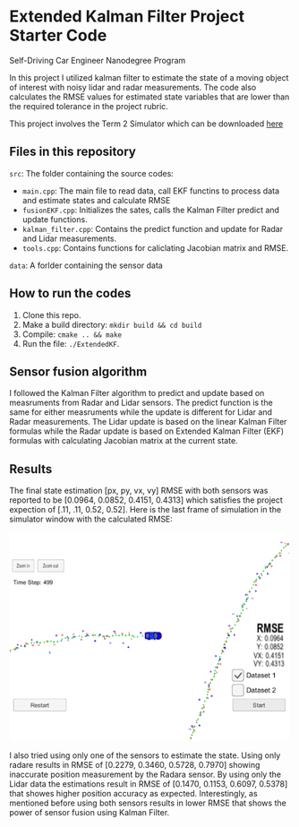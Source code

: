 # Extended Kalman Filter Project Starter Code
Self-Driving Car Engineer Nanodegree Program

In this project I utilized kalman filter to estimate the state of a moving object of interest with noisy lidar and radar measurements. The code also calculates the RMSE values for estimated state variables that are lower than the required tolerance in the project rubric. 

This project involves the Term 2 Simulator which can be downloaded [here](https://github.com/udacity/self-driving-car-sim/releases)

## Files in this repository

`src`: The folder containing the source codes:
* `main.cpp`: The main file to read data, call EKF functins to process data and estimate states and calculate RMSE
* `fusionEKF.cpp`: Initializes the sates, calls the Kalman Filter predict and update functions.
* `kalman_filter.cpp`: Contains the predict function and update for Radar and Lidar measurements.
* `tools.cpp`: Contains functions for caliclating Jacobian matrix and RMSE.

`data`: A forlder containing the sensor data

## How to run the codes

1. Clone this repo.
2. Make a build directory: `mkdir build && cd build`
3. Compile: `cmake .. && make` 
4. Run the file: `./ExtendedKF`. 


## Sensor fusion algorithm
I followed the Kalman Filter algorithm to predict and update based on  measruments from Radar and Lidar sensors. The predict function is the same for either measruments while the update is different for Lidar and Radar measurements. The Lidar update is based on the linear Kalman Filter formulas while the Radar update is based on Extended Kalman Filter (EKF) formulas with calculating Jacobian matrix at the current state.

## Results
The final state estimation [px, py, vx, vy] RMSE with both sensors was reported to be [0.0964, 0.0852, 0.4151, 0.4313] which satisfies the project expection of [.11, .11, 0.52, 0.52]. Here is the last frame of simulation in the simulator window with the calculated RMSE: 

<img src="./Output/Both.png" width="500" alt="Combined Image" />

I also tried using only one of the sensors to estimate the state. Using only radare results in RMSE of [0.2279, 0.3460, 0.5728, 0.7970] showing inaccurate position measurement by the Radara sensor. By using only the Lidar data the estimations result in RMSE of [0.1470, 0.1153, 0.6097, 0.5378] that showes higher position accuracy as expected. Interestingly, as mentioned before using both sensors results in lower RMSE that shows the power of sensor fusion using Kalman Filter.  
